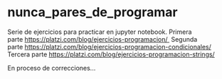 # nunca_pares_de_programar
Serie de ejercicios para practicar en jupyter notebook.
Primera parte https://platzi.com/blog/ejercicios-programacion/ 
Segunda parte https://platzi.com/blog/ejercicios-programacion-condicionales/
Tercera parte https://platzi.com/blog/ejercicios-programacion-strings/

En proceso de correcciones...